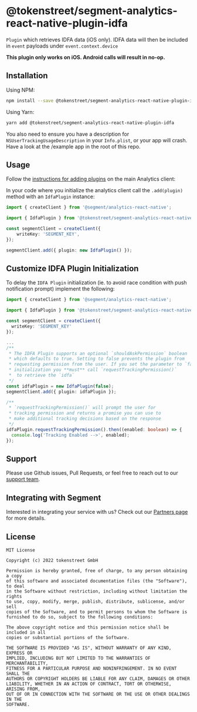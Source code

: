 # @tokenstreet/segment-analytics-react-native-plugin-idfa

`Plugin` which retrieves IDFA data (iOS only). IDFA data will then be included in `event` payloads under `event.context.device`

**This plugin only works on iOS. Android calls will result in no-op.**

## Installation

Using NPM:

```bash
npm install --save @tokenstreet/segment-analytics-react-native-plugin-idfa
```

Using Yarn:

```bash
yarn add @tokenstreet/segment-analytics-react-native-plugin-idfa
```

You also need to ensure you have a description for `NSUserTrackingUsageDescription` in your `Info.plist`, or your app will crash. Have a look at the /example app in the root of this repo.

## Usage

Follow the [instructions for adding plugins](https://github.com/segmentio/analytics-react-native#adding-plugins) on the main Analytics client:

In your code where you initialize the analytics client call the `.add(plugin)` method with an `IdfaPlugin` instance:

```ts
import { createClient } from '@segment/analytics-react-native';

import { IdfaPlugin } from '@tokenstreet/segment-analytics-react-native-plugin-idfa';

const segmentClient = createClient({
    writeKey: 'SEGMENT_KEY',
});

segmentClient.add({ plugin: new IdfaPlugin() });
```

## Customize IDFA Plugin Initialization

To delay the `IDFA Plugin` initialization (ie. to avoid race condition with push notification prompt) implement the following:

```ts
import { createClient } from '@segment/analytics-react-native';

import { IdfaPlugin } from '@tokenstreet/segment-analytics-react-native-plugin-idfa';

const segmentClient = createClient({
  writeKey: 'SEGMENT_KEY'
});

...
/**
 * The IDFA Plugin supports an optional `shouldAskPermission` boolean
 * which defaults to true. Setting to false prevents the plugin from
 * requesting permission from the user. If you set the parameter to `false` on
 * initialization you **must** call `requestTrackingPermission()`
 *  to retrieve the `idfa`
 */
const idfaPlugin = new IdfaPlugin(false);
segmentClient.add({ plugin: idfaPlugin });

/**
 * `requestTrackingPermission()` will prompt the user for
 * tracking permission and returns a promise you can use to
 * make additional tracking decisions based on the response
 */
idfaPlugin.requestTrackingPermission().then((enabled: boolean) => {
  console.log('Tracking Enabled -->', enabled);
});
```

## Support

Please use Github issues, Pull Requests, or feel free to reach out to our [support team](https://segment.com/help/).

## Integrating with Segment

Interested in integrating your service with us? Check out our [Partners page](https://segment.com/partners/) for more details.

## License

```
MIT License

Copyright (c) 2022 tokenstreet GmbH

Permission is hereby granted, free of charge, to any person obtaining a copy
of this software and associated documentation files (the "Software"), to deal
in the Software without restriction, including without limitation the rights
to use, copy, modify, merge, publish, distribute, sublicense, and/or sell
copies of the Software, and to permit persons to whom the Software is
furnished to do so, subject to the following conditions:

The above copyright notice and this permission notice shall be included in all
copies or substantial portions of the Software.

THE SOFTWARE IS PROVIDED "AS IS", WITHOUT WARRANTY OF ANY KIND, EXPRESS OR
IMPLIED, INCLUDING BUT NOT LIMITED TO THE WARRANTIES OF MERCHANTABILITY,
FITNESS FOR A PARTICULAR PURPOSE AND NONINFRINGEMENT. IN NO EVENT SHALL THE
AUTHORS OR COPYRIGHT HOLDERS BE LIABLE FOR ANY CLAIM, DAMAGES OR OTHER
LIABILITY, WHETHER IN AN ACTION OF CONTRACT, TORT OR OTHERWISE, ARISING FROM,
OUT OF OR IN CONNECTION WITH THE SOFTWARE OR THE USE OR OTHER DEALINGS IN THE
SOFTWARE.
```
